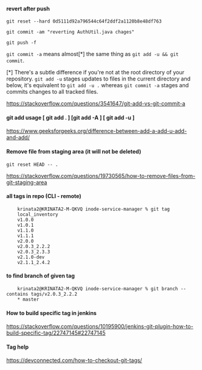 #### revert after push

    git reset --hard 0d5111d92a796544c64f2ddf2a1120b8e48df763
    
    git commit -am "reverting AuthUtil.java chages"
    
    git push -f
    
```git commit -a``` means almost[\*] the same thing as ```git add -u && git commit```.

[\*] There's a subtle difference if you're not at the root directory of your repository. ```git add -u``` stages updates to files in the current directory and below, it's equivalent to ```git add -u .``` whereas ```git commit -a``` stages and commits changes to all tracked files.

https://stackoverflow.com/questions/3541647/git-add-vs-git-commit-a

#### git add usage [ git add . ] [git add -A ] [ git add -u ]

https://www.geeksforgeeks.org/difference-between-add-a-add-u-add-and-add/

#### Remove file from staging area (it will not be deleted)

    git reset HEAD -- .

https://stackoverflow.com/questions/19730565/how-to-remove-files-from-git-staging-area

#### all tags in repo  (CLI - remote)

        krinata2@KRINATA2-M-QKVQ inode-service-manager % git tag
        local_inventory
        v1.0.0
        v1.0.1
        v1.1.0
        v1.1.1
        v2.0.0
        v2.0.3_2.2.2
        v2.0.3_2.3.3
        v2.1.0-dev
        v2.1.1_2.4.2

#### to find branch of given tag

        krinata2@KRINATA2-M-QKVQ inode-service-manager % git branch --contains tags/v2.0.3_2.2.2
        * master
        
#### How to build specific tag in jenkins

https://stackoverflow.com/questions/10195900/jenkins-git-plugin-how-to-build-specific-tag/22747145#22747145

#### Tag help

https://devconnected.com/how-to-checkout-git-tags/
